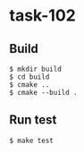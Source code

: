 # task-102

## Build
```
$ mkdir build
$ cd build
$ cmake ..
$ cmake --build .
```

## Run test
```
$ make test
```